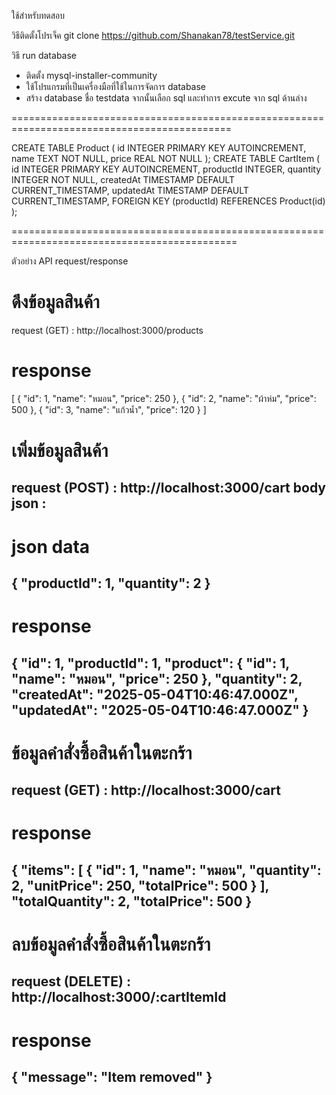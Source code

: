 ใช้สำหรับทดสอบ

วิธีติดตั้งโปรเจ็ค
git clone https://github.com/Shanakan78/testService.git

วิธี run database
  - ติดตั้ง mysql-installer-community
  - ใช้โปรแกรมที่เป็นเครื่องมือที่ใช้ในการจัดการ database 
  - สร้าง database ชื่อ testdata จากนั้นเลือก sql และทำการ excute จาก sql ด้านล่าง


============================================================================================ 

CREATE TABLE Product (
id INTEGER PRIMARY KEY AUTOINCREMENT,
name TEXT NOT NULL,
price REAL NOT NULL
);
CREATE TABLE CartItem (
id INTEGER PRIMARY KEY AUTOINCREMENT, productId INTEGER,
quantity INTEGER NOT NULL,
createdAt TIMESTAMP DEFAULT CURRENT_TIMESTAMP, updatedAt TIMESTAMP DEFAULT CURRENT_TIMESTAMP, FOREIGN KEY (productId) REFERENCES Product(id)
);

=============================================================================================

ตัวอย่าง API request/response

# ดึงข้อมูลสินค้า
request (GET) : http://localhost:3000/products 
# response
[
    {
        "id": 1,
        "name": "หมอน",
        "price": 250
    },
    {
        "id": 2,
        "name": "ผ้าห่ม",
        "price": 500
    },
    {
        "id": 3,
        "name": "แก้วน้ำ",
        "price": 120
    }
]


# เพิ่มข้อมูลสินค้า
request (POST) : http://localhost:3000/cart 
body json : 
------------------
# json data
{
"productId": 1,
"quantity": 2
}
-------------------------------------------
# response 
{
    "id": 1,
    "productId": 1,
    "product": {
        "id": 1,
        "name": "หมอน",
        "price": 250
    },
    "quantity": 2,
    "createdAt": "2025-05-04T10:46:47.000Z",
    "updatedAt": "2025-05-04T10:46:47.000Z"
}
------------------------------------------

# ข้อมูลคำสั่งซื้อสินค้าในตะกร้า
request (GET) : http://localhost:3000/cart 
--------------------------------------------------
# response 
{
    "items": [
        {
            "id": 1,
            "name": "หมอน",
            "quantity": 2,
            "unitPrice": 250,
            "totalPrice": 500
        }
    ],
    "totalQuantity": 2,
    "totalPrice": 500
}
---------------------------------------------------

# ลบข้อมูลคำสั่งซื้อสินค้าในตะกร้า
request (DELETE) : http://localhost:3000/:cartItemId 
--------------------------------------------------
# response 
{
    "message": "Item removed"
}
---------------------------------------------------
